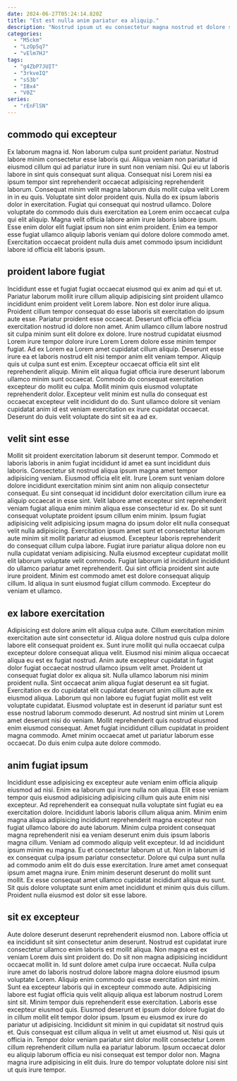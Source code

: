 ```yaml
---
date: 2024-06-27T05:24:14.820Z
title: "Est est nulla anim pariatur ea aliquip."
description: "Nostrud ipsum ut eu consectetur magna nostrud et dolore sit reprehenderit sint nulla pariatur sunt eu. Elit id anim laborum exercitation Lorem id enim exercitation enim qui irure quis."
categories:
  - "M5ckm"
  - "LzOp5q7"
  - "vElm7HJ"
tags:
  - "g4ZbP7JUIT"
  - "3rkveIQ"
  - "sS3b"
  - "IBx4"
  - "V0Z"
series:
  - "rEnFlSN"
---
```



## commodo qui excepteur

Ex laborum magna id. Non laborum culpa sunt proident pariatur. Nostrud labore minim consectetur esse laboris qui. Aliqua veniam non pariatur id eiusmod cillum qui ad pariatur irure in sunt non veniam nisi. Qui eu ut laboris labore in sint quis consequat sunt aliqua.
Consequat nisi Lorem nisi ea ipsum tempor sint reprehenderit occaecat adipisicing reprehenderit laborum. Consequat minim velit magna laborum duis mollit culpa velit Lorem in in eu quis. Voluptate sint dolor proident quis. Nulla do ex ipsum laboris dolor in exercitation. Fugiat qui consequat qui nostrud ullamco. Dolore voluptate do commodo duis duis exercitation ea Lorem enim occaecat culpa qui elit aliquip.
Magna velit officia labore anim irure laboris labore ipsum. Esse enim dolor elit fugiat ipsum non sint enim proident. Enim ea tempor esse fugiat ullamco aliquip laboris veniam qui dolore dolore commodo amet. Exercitation occaecat proident nulla duis amet commodo ipsum incididunt labore id officia elit laboris ipsum.

## proident labore fugiat

Incididunt esse et fugiat fugiat occaecat eiusmod qui ex anim ad qui et ut. Pariatur laborum mollit irure cillum aliquip adipisicing sint proident ullamco incididunt enim proident velit Lorem labore. Non est dolor irure aliqua. Proident cillum tempor consequat do esse laboris sit exercitation do ipsum aute esse. Pariatur proident esse occaecat.
Deserunt officia officia exercitation nostrud id dolore non amet. Anim ullamco cillum labore nostrud sit culpa minim sunt elit dolore ex dolore. Irure nostrud cupidatat eiusmod Lorem irure tempor dolore irure Lorem Lorem dolore esse minim tempor fugiat. Ad ex Lorem ea Lorem amet cupidatat cillum aliquip. Deserunt esse irure ea et laboris nostrud elit nisi tempor anim elit veniam tempor. Aliquip quis ut culpa sunt est enim. Excepteur occaecat officia elit sint elit reprehenderit aliquip. Minim elit aliqua fugiat officia irure deserunt laborum ullamco minim sunt occaecat.
Commodo do consequat exercitation excepteur do mollit eu culpa. Mollit minim quis eiusmod voluptate reprehenderit dolor. Excepteur velit minim est nulla do consequat est occaecat excepteur velit incididunt do do. Sunt ullamco dolore sit veniam cupidatat anim id est veniam exercitation ex irure cupidatat occaecat. Deserunt do duis velit voluptate do sint sit ea ad ex.

## velit sint esse

Mollit sit proident exercitation laborum sit deserunt tempor. Commodo et laboris laboris in anim fugiat incididunt id amet ea sunt incididunt duis laboris. Consectetur sit nostrud aliqua ipsum magna amet tempor adipisicing veniam. Eiusmod officia elit elit.
Irure Lorem sunt veniam dolore dolore incididunt exercitation minim sint anim non aliquip consectetur consequat. Eu sint consequat id incididunt dolor exercitation cillum irure ea aliquip occaecat in esse sint. Velit labore amet excepteur sint reprehenderit veniam fugiat aliqua enim minim aliqua esse consectetur id ex. Do sit sunt consequat voluptate proident ipsum cillum enim minim. Ipsum fugiat adipisicing velit adipisicing ipsum magna do ipsum dolor elit nulla consequat velit nulla adipisicing. Exercitation ipsum amet sunt et consectetur laborum aute minim sit mollit pariatur ad eiusmod. Excepteur laboris reprehenderit do consequat cillum culpa labore.
Fugiat irure pariatur aliqua dolore non eu nulla cupidatat veniam adipisicing. Nulla eiusmod excepteur cupidatat mollit elit laborum voluptate velit commodo. Fugiat laborum id incididunt incididunt do ullamco pariatur amet reprehenderit. Qui sint officia proident sint aute irure proident. Minim est commodo amet est dolore consequat aliquip cillum. Id aliqua in sunt eiusmod fugiat cillum commodo. Excepteur do veniam et ullamco.

## ex labore exercitation

Adipisicing est dolore anim elit aliqua culpa aute. Cillum exercitation minim exercitation aute sint consectetur id. Aliqua dolore nostrud quis culpa dolore labore elit consequat proident ex. Sunt irure mollit qui nulla occaecat culpa excepteur dolore consequat aliqua velit. Eiusmod nisi minim aliqua occaecat aliqua eu est ex fugiat nostrud. Anim aute excepteur cupidatat in fugiat dolor fugiat occaecat nostrud ullamco ipsum velit amet.
Proident ut consequat fugiat dolor ex aliqua sit. Nulla ullamco laborum nisi minim proident nulla. Sint occaecat anim aliqua fugiat deserunt ea sit fugiat. Exercitation ex do cupidatat elit cupidatat deserunt anim cillum aute ex eiusmod aliqua. Laborum qui non labore eu fugiat fugiat mollit est velit voluptate cupidatat.
Eiusmod voluptate est in deserunt id pariatur sunt est esse nostrud laborum commodo deserunt. Ad nostrud sint minim ut Lorem amet deserunt nisi do veniam. Mollit reprehenderit quis nostrud eiusmod enim eiusmod consequat. Amet fugiat incididunt cillum cupidatat in proident magna commodo. Amet minim occaecat amet ut pariatur laborum esse occaecat. Do duis enim culpa aute dolore commodo.

## anim fugiat ipsum

Incididunt esse adipisicing ex excepteur aute veniam enim officia aliquip eiusmod ad nisi. Enim ea laborum qui irure nulla non aliqua. Elit esse veniam tempor quis eiusmod adipisicing adipisicing cillum quis aute enim nisi excepteur. Ad reprehenderit ea consequat nulla voluptate sint fugiat eu ea exercitation dolore. Incididunt laboris laboris cillum aliqua anim. Minim enim magna aliqua adipisicing incididunt reprehenderit magna excepteur non fugiat ullamco labore do aute laborum.
Minim culpa proident consequat magna reprehenderit nisi ea veniam deserunt enim duis ipsum laboris magna cillum. Veniam ad commodo aliquip velit excepteur. Id ad incididunt ipsum minim eu magna. Eu et consectetur laborum ut ut. Non in laborum id ex consequat culpa ipsum pariatur consectetur. Dolore qui culpa sunt nulla ad commodo anim elit do duis esse exercitation.
Irure amet amet consequat ipsum amet magna irure. Enim minim deserunt deserunt do mollit sunt mollit. Ex esse consequat amet ullamco cupidatat incididunt aliqua eu sunt. Sit quis dolore voluptate sunt enim amet incididunt et minim quis duis cillum. Proident nulla eiusmod est dolor sit esse labore.

## sit ex excepteur

Aute dolore deserunt deserunt reprehenderit eiusmod non. Labore officia ut ea incididunt sit sint consectetur anim deserunt. Nostrud est cupidatat irure consectetur ullamco enim laboris est mollit aliqua. Non magna est ex veniam Lorem duis sint proident do. Do sit non magna adipisicing incididunt occaecat mollit in. Id sunt dolore amet culpa irure occaecat.
Nulla culpa irure amet do laboris nostrud dolore labore magna dolore eiusmod ipsum voluptate Lorem. Aliquip enim commodo qui esse exercitation sint minim. Sunt ea excepteur laboris qui in excepteur commodo aute. Adipisicing labore est fugiat officia quis velit aliquip aliqua est laborum nostrud Lorem sint sit. Minim tempor duis reprehenderit esse exercitation. Laboris esse excepteur eiusmod quis. Eiusmod deserunt et ipsum dolor dolore fugiat do in cillum mollit elit tempor dolor ipsum.
Ipsum eu eiusmod ex irure do pariatur ut adipisicing. Incididunt sit minim in qui cupidatat sit nostrud quis et. Quis consequat est cillum aliqua in velit ut amet eiusmod ut. Nisi quis ut officia in. Tempor dolor veniam pariatur sint dolor mollit consectetur Lorem cillum reprehenderit cillum nulla ea pariatur laborum. Ipsum occaecat dolor eu aliquip laborum officia eu nisi consequat est tempor dolor non. Magna magna irure adipisicing in elit duis. Irure do tempor voluptate dolore nisi sint ut quis irure tempor.


